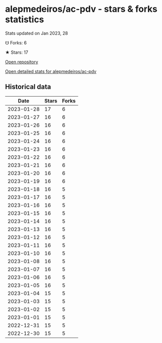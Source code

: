 # alepmedeiros/ac-pdv - stars & forks statistics

Stats updated on Jan 2023, 28

☋ Forks: 6

★ Stars: 17

[Open repository](https://github.com/alepmedeiros/ac-pdv)

[Open detailed stats for alepmedeiros/ac-pdv](https://reviewgithub.com/rep/alepmedeiros/ac-pdv)

## Historical data
| Date | Stars | Forks |
|------|-------|-------|
| 2023-01-28 | 17 | 6 | 
| 2023-01-27 | 16 | 6 | 
| 2023-01-26 | 16 | 6 | 
| 2023-01-25 | 16 | 6 | 
| 2023-01-24 | 16 | 6 | 
| 2023-01-23 | 16 | 6 | 
| 2023-01-22 | 16 | 6 | 
| 2023-01-21 | 16 | 6 | 
| 2023-01-20 | 16 | 6 | 
| 2023-01-19 | 16 | 6 | 
| 2023-01-18 | 16 | 5 | 
| 2023-01-17 | 16 | 5 | 
| 2023-01-16 | 16 | 5 | 
| 2023-01-15 | 16 | 5 | 
| 2023-01-14 | 16 | 5 | 
| 2023-01-13 | 16 | 5 | 
| 2023-01-12 | 16 | 5 | 
| 2023-01-11 | 16 | 5 | 
| 2023-01-10 | 16 | 5 | 
| 2023-01-08 | 16 | 5 | 
| 2023-01-07 | 16 | 5 | 
| 2023-01-06 | 16 | 5 | 
| 2023-01-05 | 16 | 5 | 
| 2023-01-04 | 15 | 5 | 
| 2023-01-03 | 15 | 5 | 
| 2023-01-02 | 15 | 5 | 
| 2023-01-01 | 15 | 5 | 
| 2022-12-31 | 15 | 5 | 
| 2022-12-30 | 15 | 5 | 

